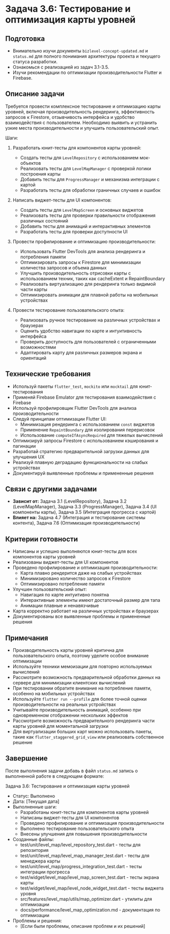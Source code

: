 # Задача 3.6: Тестирование и оптимизация карты уровней

## Подготовка
- Внимательно изучи документы `bizlevel-concept-updated.md` и `status.md` для полного понимания архитектуры проекта и текущего статуса разработки.
- Ознакомься с реализацией из задач 3.1-3.5.
- Изучи рекомендации по оптимизации производительности Flutter и Firebase.

## Описание задачи
Требуется провести комплексное тестирование и оптимизацию карты уровней, включая производительность рендеринга, эффективность запросов к Firestore, отзывчивость интерфейса и удобство взаимодействия с пользователем. Необходимо выявить и устранить узкие места производительности и улучшить пользовательский опыт.

Шаги:
1. Разработать юнит-тесты для компонентов карты уровней:
   - Создать тесты для `LevelRepository` с использованием мок-объектов
   - Реализовать тесты для `LevelMapManager` с проверкой логики построения карты
   - Добавить тесты для `ProgressManager` и механизма интеграции с картой
   - Разработать тесты для обработки граничных случаев и ошибок

2. Написать виджет-тесты для UI компонентов:
   - Создать тесты для `LevelMapScreen` и основных виджетов
   - Реализовать тесты для проверки правильности отображения различных состояний
   - Добавить тесты для анимаций и интерактивных элементов
   - Разработать тесты для проверки доступности UI

3. Провести профилирование и оптимизацию производительности:
   - Использовать Flutter DevTools для анализа рендеринга и потребления памяти
   - Оптимизировать запросы к Firestore для минимизации количества запросов и объема данных
   - Улучшить производительность отрисовки карты с использованием техник, таких как cacheExtent и RepaintBoundary
   - Реализовать виртуализацию для рендеринга только видимой части карты
   - Оптимизировать анимации для плавной работы на мобильных устройствах

4. Провести тестирование пользовательского опыта:
   - Реализовать ручное тестирование на различных устройствах и браузерах
   - Оценить удобство навигации по карте и интуитивность интерфейса
   - Проверить доступность для пользователей с ограниченными возможностями
   - Адаптировать карту для различных размеров экрана и ориентаций

## Технические требования
- Используй пакеты `flutter_test`, `mockito` или `mocktail` для юнит-тестирования
- Применяй Firebase Emulator для тестирования взаимодействия с Firebase
- Используй профилировщик Flutter DevTools для анализа производительности
- Следуй принципам оптимизации Flutter UI:
  - Минимизация рендеринга с использованием `const` виджетов
  - Применение `RepaintBoundary` для изолирования перерисовок
  - Использование `computeIfAsyncRequired` для тяжелых вычислений
- Оптимизируй запросы Firestore с использованием кэширования и пагинации
- Разработай стратегию предварительной загрузки данных для улучшения UX
- Реализуй плавную деградацию функциональности на слабых устройствах
- Документируй выявленные проблемы и примененные решения

## Связи с другими задачами
- **Зависит от:** Задача 3.1 (LevelRepository), Задача 3.2 (LevelMapManager), Задача 3.3 (ProgressManager), Задача 3.4 (UI компоненты карты), Задача 3.5 (Интеграция прогресса с картой)
- **Влияет на:** Задача 4.7 (Интеграция и тестирование системы контента), Задача 7.6 (Оптимизация производительности)

## Критерии готовности
- Написаны и успешно выполняются юнит-тесты для всех компонентов карты уровней
- Реализованы виджет-тесты для UI компонентов
- Проведено профилирование и оптимизация производительности:
  - Карта плавно рендерится даже на слабых устройствах
  - Минимизировано количество запросов к Firestore
  - Оптимизировано потребление памяти
- Улучшен пользовательский опыт:
  - Навигация по карте интуитивно понятна
  - Интерактивные элементы имеют достаточный размер для тапа
  - Анимации плавные и ненавязчивые
- Карта корректно работает на различных устройствах и браузерах
- Документированы все выявленные проблемы и примененные решения

## Примечания
- Производительность карты уровней критична для пользовательского опыта, поэтому уделите особое внимание оптимизации
- Используйте техники мемоизации для повторно используемых вычислений
- Рассмотрите возможность предварительной обработки данных на сервере для минимизации клиентских вычислений
- При тестировании обратите внимание на потребление памяти, особенно на мобильных устройствах
- Используйте `flutter run --profile` для более точной оценки производительности на реальных устройствах
- Учитывайте производительность анимаций, особенно при одновременном отображении нескольких эффектов
- Рассмотрите возможность предварительного рендеринга части карты уровней для моментальной загрузки
- Для виртуализации больших карт можно использовать пакеты, такие как `flutter_staggered_grid_view` или реализовать собственное решение

## Завершение
После выполнения задачи добавь в файл `status.md` запись о выполненной работе в следующем формате:

Задача 3.6: Тестирование и оптимизация карты уровней
* Статус: Выполнено
* Дата: [Текущая дата]
* Выполненные шаги:
    * Разработаны юнит-тесты для компонентов карты уровней
    * Написаны виджет-тесты для UI компонентов
    * Проведено профилирование и оптимизация производительности
    * Выполнено тестирование пользовательского опыта
    * Внесены улучшения для повышения производительности
* Созданные файлы:
    * test/unit/level_map/level_repository_test.dart - тесты для репозитория
    * test/unit/level_map/level_map_manager_test.dart - тесты для менеджера карты
    * test/unit/level_map/progress_integration_test.dart - тесты интеграции прогресса
    * test/widget/level_map/level_map_screen_test.dart - тесты экрана карты
    * test/widget/level_map/level_node_widget_test.dart - тесты виджета уровня
    * src/features/level_map/utils/map_optimizer.dart - утилиты для оптимизации
    * docs/performance/level_map_optimization.md - документация по оптимизации
* Проблемы и решения:
    * [Если были проблемы, описание проблем и их решений]